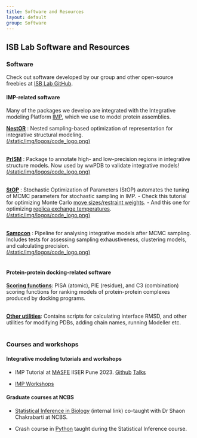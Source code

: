 ```yaml
---
title: Software and Resources
layout: default
group: Software
---
```


## ISB Lab Software and Resources

### Software

Check out software developed by our group and other open-source freebies at [ISB Lab GitHub](https://github.com/isblab). <br>


#### IMP-related software

Many of the packages we develop are integrated with the Integrative modeling Platform [IMP](https://integrativemodeling.org/), which we use to model protein assemblies. <br>

[**NestOR**](https://github.com/isblab/nestor) : Nested sampling-based optimization of representation for integrative structural modeling. <br>
[(/static/img/logos/code_logo.png)](https://github.com/isblab/nestor) <br> <br>

[**PrISM**](https://github.com/isblab/prism) : Package to annotate high- and low-precision regions in integrative structure models. Now used by wwPDB to validate integrative models! <br>
[(/static/img/logos/code_logo.png)](https://github.com/isblab/prism) <br> <br>


[**StOP**](https://github.com/isblab/stop) : Stochastic Optimization of Parameters (StOP) automates the tuning of MCMC parameters for stochastic sampling in IMP.
	-  Check this tutorial for optimizing Monte Carlo [move sizes/restraint weights](https://github.com/isblab/stop/blob/main/docs/tutorial_basic.md).
	-  And this one for optimizing [replica exchange temperatures](https://github.com/isblab/stop/blob/main/docs/tutorial_replica.md). <br>
[(/static/img/logos/code_logo.png)](https://github.com/isblab/stop) <br> <br>


[**Sampcon**](https://github.com/salilab/imp-sampcon) : Pipeline for analysing integrative models after MCMC sampling. Includes tests for assessing sampling exhaustiveness, clustering models, and calculating precision. <br>
[(/static/img/logos/code_logo.png)](https://github.com/salilab/imp-sampcon) <br> <br>


#### Protein-protein docking-related software

[**Scoring functions**](https://github.com/isblab/dockingScripts/tree/main/capriScripts/potentials): PISA (atomic), PIE (residue), and C3 (combination) scoring functions for ranking models of protein-protein complexes produced by docking programs.  <br><br>

[**Other utilities**](https://github.com/isblab/dockingScripts): Contains scripts for calculating interface RMSD, and other utilities for modifying PDBs, adding chain names, running Modeller etc.  <br><br>


### Courses and workshops

#### Integrative modeling tutorials and workshops

- IMP Tutorial at [MASFE](https://sites.google.com/acads.iiserpune.ac.in/masfe/home) IISER Pune 2023. [Github](https://github.com/isblab/IMP_Tutorial) [Talks](https://drive.google.com/drive/folders/188BHx67a8Wq53nDTanM-vWwX3X9F_OS5) <br>

- [IMP Workshops](https://integrativemodeling.org/talks.html)  <br>

#### Graduate courses at NCBS

- [Statistical Inference in Biology](http://moodle.ncbs.res.in/course/view.php?id=107) (internal link) co-taught with Dr Shaon Chakrabarti at NCBS.  <br>

- Crash course in [Python](https://github.com/isblab/pycrash) taught during the Statistical Inference course.  <br>
